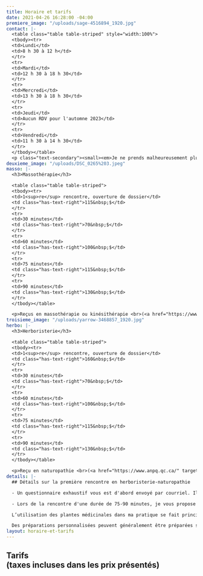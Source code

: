 ```yaml
---
title: Horaire et tarifs
date: 2021-04-26 16:28:00 -04:00
premiere_image: "/uploads/sage-4516894_1920.jpg"
contact: |-
  <table class="table table-striped" style="width:100%">
  <tbody><tr>
  <td>Lundi</td>
  <td>8 h 30 à 12 h</td>
  </tr>
  <tr>
  <td>Mardi</td>
  <td>12 h 30 à 18 h 30</td>
  </tr>
  <tr>
  <td>Mercredi</td>
  <td>13 h 30 à 18 h 30</td>
  </tr>
  <tr>
  <td>Jeudi</td>
  <td>Aucun RDV pour l'automne 2023</td>
  </tr>
  <tr>
  <td>Vendredi</td>
  <td>11 h 30 à 14 h 30</td>
  </tr>
  </tbody></table>
  <p class="text-secondary"><small><em>Je ne prends malheureusement plus de nouvelles personnes pour les rendez-vous en soirée.</em></small></p>
deuxieme_image: "/uploads/DSC_0265%203.jpeg"
masso: |-
  <h3>Massothérapie</h3>

  <table class="table table-striped">
  <tbody><tr>
  <td>1<sup>re</sup> rencontre, ouverture de dossier</td>
  <td class="has-text-right">115&nbsp;$</td>
  </tr>
  <tr>
  <td>30 minutes</td>
  <td class="has-text-right">70&nbsp;$</td>
  </tr>
  <tr>
  <td>60 minutes</td>
  <td class="has-text-right">100&nbsp;$</td>
  </tr>
  <tr>
  <td>75 minutes</td>
  <td class="has-text-right">115&nbsp;$</td>
  </tr>
  <tr>
  <td>90 minutes</td>
  <td class="has-text-right">130&nbsp;$</td>
  </tr>
  </tbody></table>

  <p>Reçus en massothérapie ou kinésithérapie <br>(<a href="https://www.fqm.qc.ca/" target="_blank">Fédération québécoise des massothérapeutes</a>)</p>
troisieme_image: "/uploads/yarrow-3468857_1920.jpg"
herbo: |-
  <h3>Herboristerie</h3>

  <table class="table table-striped">
  <tbody><tr>
  <td>1<sup>re</sup> rencontre, ouverture de dossier</td>
  <td class="has-text-right">160&nbsp;$</td>
  </tr>
  <tr>
  <td>30 minutes</td>
  <td class="has-text-right">70&nbsp;$</td>
  </tr>
  <tr>
  <td>60 minutes</td>
  <td class="has-text-right">100&nbsp;$</td>
  </tr>
  <tr>
  <td>75 minutes</td>
  <td class="has-text-right">115&nbsp;$</td>
  </tr>
  <tr>
  <td>90 minutes</td>
  <td class="has-text-right">130&nbsp;$</td>
  </tr>
  </tbody></table>

  <p>Reçu en naturopathie <br>(<a href="https://www.anpq.qc.ca/" target="_blank">Association des Naturopathes Professionnels du Québec</a>)</p>
details: |-
  ## Détails sur la première rencontre en herboristerie-naturopathie

  - Un questionnaire exhaustif vous est d'abord envoyé par courriel. Il faut prévoir environ 60 minutes pour remplir ce document avant de me le renvoyer au plus tard 2 jours avant la rencontre. Ceci me permet de prendre connaissance du dossier, de débuter ma réflexion et d'aller chercher l'information nécessaire afin d'être bien préparée.

  - Lors de la rencontre d'une durée de 75-90 minutes, je vous propose diverses recommandations sur l’alimentation et l’hygiène de vie ainsi que sur des plantes médicinales et, au besoin, des suppléments à prendre. Afin de respecter le rythme de chaque personne, un plan d'intégration des recommandations est proposé.

  L’utilisation des plantes médicinales dans ma pratique se fait principalement sous forme de concentrés liquides, d’infusions, de poudres, d’onguents, d’huiles et d’huiles essentielles.

  Des préparations personnalisées peuvent généralement être préparées sur place à partir de mon dispensaire. Sinon, les informations nécessaires vous sont données afin que vous puissiez vous procurer ce qu’il faut en magasin.
layout: horaire-et-tarifs
---
```


<h2>Tarifs<br><span class="h5">(taxes incluses dans les prix présentés)</span></h2>